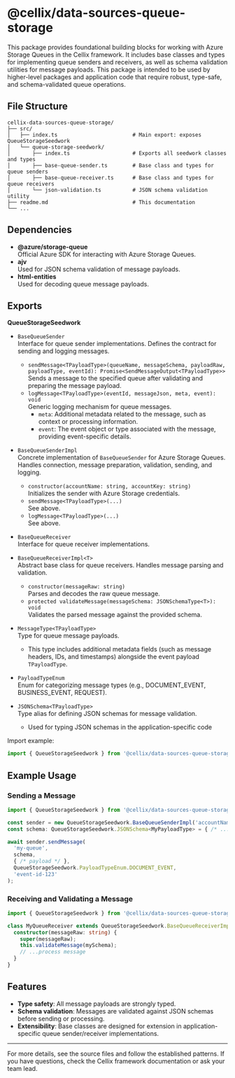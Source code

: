 # @cellix/data-sources-queue-storage

This package provides foundational building blocks for working with Azure Storage Queues in the Cellix framework. It includes base classes and types for implementing queue senders and receivers, as well as schema validation utilities for message payloads. This package is intended to be used by higher-level packages and application code that require robust, type-safe, and schema-validated queue operations.

## File Structure

```
cellix-data-sources-queue-storage/
├── src/
│   ├── index.ts                        # Main export: exposes QueueStorageSeedwork
│   └── queue-storage-seedwork/
│       ├── index.ts                    # Exports all seedwork classes and types
│       ├── base-queue-sender.ts        # Base class and types for queue senders
│       ├── base-queue-receiver.ts      # Base class and types for queue receivers
│       └── json-validation.ts          # JSON schema validation utility
├── readme.md                           # This documentation
└── ...
```

## Dependencies

- **@azure/storage-queue**  
  Official Azure SDK for interacting with Azure Storage Queues.
- **ajv**  
  Used for JSON schema validation of message payloads.
- **html-entities**  
  Used for decoding queue message payloads.

## Exports

**QueueStorageSeedwork**

- `BaseQueueSender`  
  Interface for queue sender implementations. Defines the contract for sending and logging messages.
  - `sendMessage<TPayloadType>(queueName, messageSchema, payloadRaw, payloadType, eventId): Promise<SendMessageOutput<TPayloadType>>`  
    Sends a message to the specified queue after validating and preparing the message payload.
  - `logMessage<TPayloadType>(eventId, messageJson, meta, event): void`  
    Generic logging mechanism for queue messages.
    - `meta`: Additional metadata related to the message, such as context or processing information.  
    - `event`: The event object or type associated with the message, providing event-specific details.

- `BaseQueueSenderImpl`  
  Concrete implementation of `BaseQueueSender` for Azure Storage Queues. Handles connection, message preparation, validation, sending, and logging.
  - `constructor(accountName: string, accountKey: string)`  
    Initializes the sender with Azure Storage credentials.
  - `sendMessage<TPayloadType>(...)`  
    See above.
  - `logMessage<TPayloadType>(...)`  
    See above.

- `BaseQueueReceiver`  
  Interface for queue receiver implementations.

- `BaseQueueReceiverImpl<T>`  
  Abstract base class for queue receivers. Handles message parsing and validation.
  - `constructor(messageRaw: string)`  
    Parses and decodes the raw queue message.
  - `protected validateMessage(messageSchema: JSONSchemaType<T>): void`  
    Validates the parsed message against the provided schema.

- `MessageType<TPayloadType>`  
  Type for queue message payloads.
  - This type includes additional metadata fields (such as message headers, IDs, and timestamps) alongside the event payload `TPayloadType`.  

- `PayloadTypeEnum`  
  Enum for categorizing message types (e.g., DOCUMENT_EVENT, BUSINESS_EVENT, REQUEST).

- `JSONSchema<TPayloadType>`  
  Type alias for defining JSON schemas for message validation.
  - Used for typing JSON schemas in the application-specific code

Import example:

```typescript
import { QueueStorageSeedwork } from '@cellix/data-sources-queue-storage';
```

## Example Usage

### Sending a Message

```typescript
import { QueueStorageSeedwork } from '@cellix/data-sources-queue-storage';

const sender = new QueueStorageSeedwork.BaseQueueSenderImpl('accountName', 'accountKey');
const schema: QueueStorageSeedwork.JSONSchema<MyPayloadType> = { /* ... */ };

await sender.sendMessage(
  'my-queue',
  schema,
  { /* payload */ },
  QueueStorageSeedwork.PayloadTypeEnum.DOCUMENT_EVENT,
  'event-id-123'
);
```

### Receiving and Validating a Message

```typescript
import { QueueStorageSeedwork } from '@cellix/data-sources-queue-storage';

class MyQueueReceiver extends QueueStorageSeedwork.BaseQueueReceiverImpl<MyPayloadType> {
  constructor(messageRaw: string) {
    super(messageRaw);
    this.validateMessage(mySchema);
    // ...process message
  }
}
```

## Features
- **Type safety**: All message payloads are strongly typed.
- **Schema validation**: Messages are validated against JSON schemas before sending or processing.
- **Extensibility**: Base classes are designed for extension in application-specific queue sender/receiver implementations.

---

For more details, see the source files and follow the established patterns. If you have questions, check the Cellix framework documentation or ask your team lead.


